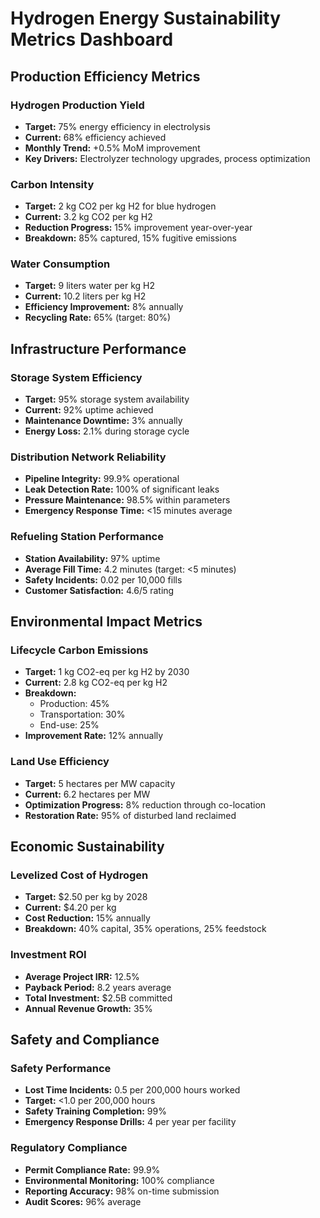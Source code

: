 # Hydrogen Energy Sustainability Metrics Dashboard

## Production Efficiency Metrics

### Hydrogen Production Yield
- **Target:** 75% energy efficiency in electrolysis
- **Current:** 68% efficiency achieved
- **Monthly Trend:** +0.5% MoM improvement
- **Key Drivers:** Electrolyzer technology upgrades, process optimization

### Carbon Intensity
- **Target:** 2 kg CO2 per kg H2 for blue hydrogen
- **Current:** 3.2 kg CO2 per kg H2
- **Reduction Progress:** 15% improvement year-over-year
- **Breakdown:** 85% captured, 15% fugitive emissions

### Water Consumption
- **Target:** 9 liters water per kg H2
- **Current:** 10.2 liters per kg H2
- **Efficiency Improvement:** 8% annually
- **Recycling Rate:** 65% (target: 80%)

## Infrastructure Performance

### Storage System Efficiency
- **Target:** 95% storage system availability
- **Current:** 92% uptime achieved
- **Maintenance Downtime:** 3% annually
- **Energy Loss:** 2.1% during storage cycle

### Distribution Network Reliability
- **Pipeline Integrity:** 99.9% operational
- **Leak Detection Rate:** 100% of significant leaks
- **Pressure Maintenance:** 98.5% within parameters
- **Emergency Response Time:** <15 minutes average

### Refueling Station Performance
- **Station Availability:** 97% uptime
- **Average Fill Time:** 4.2 minutes (target: <5 minutes)
- **Safety Incidents:** 0.02 per 10,000 fills
- **Customer Satisfaction:** 4.6/5 rating

## Environmental Impact Metrics

### Lifecycle Carbon Emissions
- **Target:** 1 kg CO2-eq per kg H2 by 2030
- **Current:** 2.8 kg CO2-eq per kg H2
- **Breakdown:**
  - Production: 45%
  - Transportation: 30%
  - End-use: 25%
- **Improvement Rate:** 12% annually

### Land Use Efficiency
- **Target:** 5 hectares per MW capacity
- **Current:** 6.2 hectares per MW
- **Optimization Progress:** 8% reduction through co-location
- **Restoration Rate:** 95% of disturbed land reclaimed

## Economic Sustainability

### Levelized Cost of Hydrogen
- **Target:** $2.50 per kg by 2028
- **Current:** $4.20 per kg
- **Cost Reduction:** 15% annually
- **Breakdown:** 40% capital, 35% operations, 25% feedstock

### Investment ROI
- **Average Project IRR:** 12.5%
- **Payback Period:** 8.2 years average
- **Total Investment:** $2.5B committed
- **Annual Revenue Growth:** 35%

## Safety and Compliance

### Safety Performance
- **Lost Time Incidents:** 0.5 per 200,000 hours worked
- **Target:** <1.0 per 200,000 hours
- **Safety Training Completion:** 99%
- **Emergency Response Drills:** 4 per year per facility

### Regulatory Compliance
- **Permit Compliance Rate:** 99.9%
- **Environmental Monitoring:** 100% compliance
- **Reporting Accuracy:** 98% on-time submission
- **Audit Scores:** 96% average